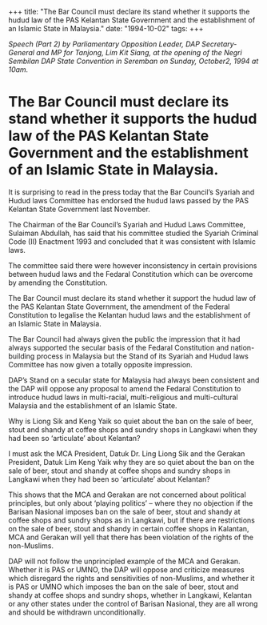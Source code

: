 +++ 
title: "The Bar Council must declare its stand whether it supports the hudud law of the PAS Kelantan State Government and the establishment of an Islamic State in Malaysia."
date: "1994-10-02"
tags:
+++

_Speech (Part 2) by Parliamentary Opposition Leader, DAP Secretary-General and MP for Tanjong, Lim Kit Siang, at the opening of the Negri Sembilan DAP State Convention in Seremban on Sunday, October2, 1994 at 10am._

# The Bar Council must declare its stand whether it supports the hudud law of the PAS Kelantan State Government and the establishment of an Islamic State in Malaysia.

It is surprising to read in the press today that the Bar Council’s Syariah and Hudud laws Committee has endorsed the hudud laws passed by the PAS Kelantan State Government last November.</u>

The Chairman of the Bar Council’s Syariah and Hudud Laws Committee, Sulaiman Abdullah, has said that his committee studied the Syariah Criminal Code (II) Enactment 1993 and concluded that it was consistent with Islamic laws.

The committee said there were however inconsistency in certain provisions between hudud laws and the Fedaral Constitution which can be overcome by amending the Constitution.

The Bar Council must declare its stand whether it support the hudud law of the PAS Kelantan State Government, the amendment of the Federal Constitution to legalise the Kelantan hudud laws and the establishment of an Islamic State in Malaysia.

The Bar Council had always given the public the impression that it had always supported the secular basis of the Fedaral Constitution and nation-building process in Malaysia but the Stand of its Syariah and Hudud laws Committee has now given a totally opposite impression.

DAP’s Stand on a secular state for Malaysia had always been consistent and the DAP will oppose any proposal to amend the Fedaral Constitution to introduce hudud laws in multi-racial, multi-religious and multi-cultural Malaysia and the establishment of an Islamic State.

Why is Liong Sik and Keng Yaik so quiet about the ban on the sale of beer, stout and shandy at coffee shops and sundry shops in Langkawi when they had been so ‘articulate’ about Kelantan?

I must ask the MCA President, Datuk Dr. Ling Liong Sik and the Gerakan President, Datuk Lim Keng Yaik why they are so quiet about the ban on the sale of beer, stout and shandy at coffee shops and sundry shops in Langkawi when they had been so ‘articulate’ about Kelantan?

This shows that the MCA and Gerakan are not concerned about political principles, but only about ‘playing politics’ – where they no objection if the Barisan Nasional imposes ban on the sale of beer, stout and shandy at coffee shops and sundry shops as in Langkawi, but if there are restrictions on the sale of beer, stout and shandy in certain coffee shops in Kalantan, MCA and Gerakan will yell that there has been violation of the rights of the non-Muslims.

DAP will not follow the unprincipled example of the MCA and Gerakan. Whether it is PAS or UMNO, the DAP will oppose and criticize measures which disregard the rights and sensitivities of non-Muslims, and whether it is PAS or UMNO which imposes the ban on the sale of beer, stout and shandy at coffee shops and sundry shops, whether in Langkawi, Kelantan or any other states under the control of Barisan Nasional, they are all wrong and should be withdrawn unconditionally.
 
